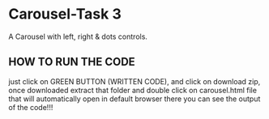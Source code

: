 # Carousel-Task 3
A Carousel with left, right & dots controls.
## HOW TO RUN THE CODE
just click on GREEN BUTTON (WRITTEN CODE), and click on download zip, once downloaded extract that folder and double click on carousel.html file that will automatically open in default browser there you can see the output of the code!!! 
